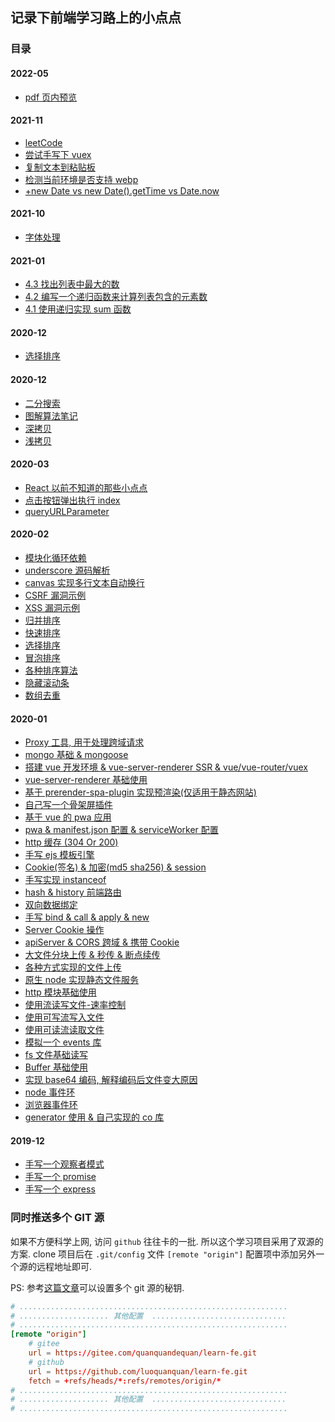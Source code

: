 ## 记录下前端学习路上的小点点

### 目录

#### 2022-05

- [pdf 页内预览](./pdf-viewer/)

#### 2021-11

- [leetCode](./algorithm/leetcode)
- [尝试手写下 vuex](./simple-vuex)
- [复制文本到粘贴板](./basic-js/copyText.js)
- [检测当前环境是否支持 webp](./basic-js/isWebpSupport.js)
- [+new Date vs new Date().getTime vs Date.now](./basic-js/getTimestamp.js)

#### 2021-10

- [字体处理](./handle-font)

#### 2021-01

- [4.3 找出列表中最大的数](./algorithm/grokkingAlgorithms/4/3.js)
- [4.2 编写一个递归函数来计算列表包含的元素数](./algorithm/grokkingAlgorithms/4/2.js)
- [4.1 使用递归实现 sum 函数](./algorithm/grokkingAlgorithms/4/1.js)

#### 2020-12

- [选择排序](./algorithm/grokkingAlgorithms/selectionSort.js)

#### 2020-12

- [二分搜索](./algorithm/grokkingAlgorithms/binarySearch.js)
- [图解算法笔记](./algorithm/grokkingAlgorithms)
- [深拷贝](./basic-js/deepClone.js)
- [浅拷贝](./basic-js/shallowClone.js)

#### 2020-03

- [React 以前不知道的那些小点点](./react-little-dot-dot)
- [点击按钮弹出执行 index](./basic-js/click-index-btn)
- [queryURLParameter](./basic-js/queryURLParameter.js)

#### 2020-02

- [模块化循环依赖](./webpack-learn/webpack-in-action/circular-reference)
- [underscore 源码解析](./basic-js/underscore-analysis.js)
- [canvas 实现多行文本自动换行](./canvas-multi-line-text/index.html)
- [CSRF 漏洞示例](./web-security/csrf/)
- [XSS 漏洞示例](./web-security/xss/)
- [归并排序](./basic-js/array-sort/mergeSort.js)
- [快速排序](./basic-js/array-sort/quickSort.js)
- [选择排序](./basic-js/array-sort/selectionSort.js)
- [冒泡排序](./basic-js/array-sort/bubbleSort.js)
- [各种排序算法](./basic-js/array-sort/)
- [隐藏滚动条](./hidden-scroll-bar)
- [数组去重](./basic-js/array-unique.js)

#### 2020-01

- [Proxy 工具, 用于处理跨域请求](./magna-proxy)
- [mongo 基础 & mongoose](./mongo-learn)
- [搭建 vue 开发环境 & vue-server-renderer SSR & vue/vue-router/vuex](./vue-ssr/simple-vue-env)
- [vue-server-renderer 基础使用](./vue-ssr/vue-server-render)
- [基于 prerender-spa-plugin 实现预渲染(仅适用于静态网站)](./vue-ssr/prerender)
- [自己写一个骨架屏插件](./pwa/pwa-vue/my-skeleton-plugin.js)
- [基于 vue 的 pwa 应用](./pwa/pwa-vue)
- [pwa & manifest.json 配置 & serviceWorker 配置](./pwa)
- [http 缓存 (304 Or 200)](./http/cache)
- [手写 ejs 模板引擎](./simple-ejs/)
- [Cookie(签名) & 加密(md5 sha256) & session](./simple-cookie/)
- [手写实现 instanceof](./simple-instanceof/index.js)
- [hash & history 前端路由](./fe-router)
- [双向数据绑定](./data-binding)
- [手写 bind & call & apply & new](./customize-this)
- [Server Cookie 操作](./simple-cookie/server.js)
- [apiServer & CORS 跨域 & 携带 Cookie](./api-server)
- [大文件分块上传 & 秒传 & 断点续传](./file-upload/split-upload)
- [各种方式实现的文件上传](./file-upload)
- [原生 node 实现静态文件服务](./http/static-server.js)
- [http 模块基础使用](./http)
- [使用流读写文件-速率控制](./node-fs/read%2Bwrite-stream.js)
- [使用可写流写入文件](./node-fs/write-stream.js)
- [使用可读流读取文件](./node-fs/read-stream.js)
- [模拟一个 events 库](./node-fs/event.js)
- [fs 文件基础读写](./node-fs/fs.js)
- [Buffer 基础使用](./buffer/buffer.js)
- [实现 base64 编码, 解释编码后文件变大原因](./buffer/base64.js)
- [node 事件环](./event-loop/node/index.js)
- [浏览器事件环](./event-loop/browser)
- [generator 使用 & 自己实现的 co 库](./simple-generator)

#### 2019-12

- [手写一个观察者模式](./simple-observer)
- [手写一个 promise](./simple-promise)
- [手写一个 express](./simple-express)

### 同时推送多个 GIT 源

如果不方便科学上网, 访问 `github` 往往卡的一批. 所以这个学习项目采用了双源的方案. clone 项目后在 `.git/config` 文件 `[remote "origin"]` 配置项中添加另外一个源的远程地址即可.

PS: 参考[这篇文章](https://note.niubishanshan.top/Tips/GitHub/tips/%E5%90%8C%E6%97%B6%E9%85%8D%E7%BD%AE%20gitlab%20%E5%92%8C%20github/)可以设置多个 git 源的秘钥.

```conf
# ............................................................
# .................... 其他配置  ..............................
# ............................................................
[remote "origin"]
	# gitee
	url = https://gitee.com/quanquandequan/learn-fe.git
	# github
	url = https://github.com/luoquanquan/learn-fe.git
	fetch = +refs/heads/*:refs/remotes/origin/*
# ............................................................
# .................... 其他配置  ..............................
# ............................................................
```
